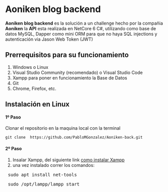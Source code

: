 # Aoniken blog backend

**Aoniken blog backend** es la solución a un  challenge hecho por la compañia **Aoniken** 
la **API** esta realizada en NetCore 6 C#, utilizando como base de datos MySQL,  Dapper como mini ORM para que no haya SQL injections y autenticación via Jason Web Token (JWT)

## Prerrequisitos para su funcionamiento
1. Windows o Linux
2.  Visual Studio Community (recomendado) o Visual Studio Code
3. Xampp para poner en funcionamiento la Base de Datos
4. Git
5. Chrome, Firefox, etc.

## Instalación en Linux

#### 1º Paso
Clonar el repositorio en la maquina local con la terminal

    git clone  https://github.com/PabloMGonzalez/Aoniken-back.git

#### 2º Paso
1. Insalar Xampp, del siguiente link [como instalar Xampp](https://www.neoguias.com/instalar-xampp-linux-mint/ "como instalar Xampp")
2. una vez instalado correr los comandos:

<pre> sudo apt install net-tools </pre>
<pre> sudo /opt/lampp/lampp start</pre>

